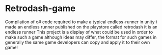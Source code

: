 # Retrodash-game
Compilation of c# code required to make a typical endless-runner in unity
i made an endless runner published on the playstore called retrodash
it is an endless runner
This project is a display of what could be used in order to make such a game
although ideas may differ, the format for such games in generally the same
game developers can copy and apply it to their own game!
